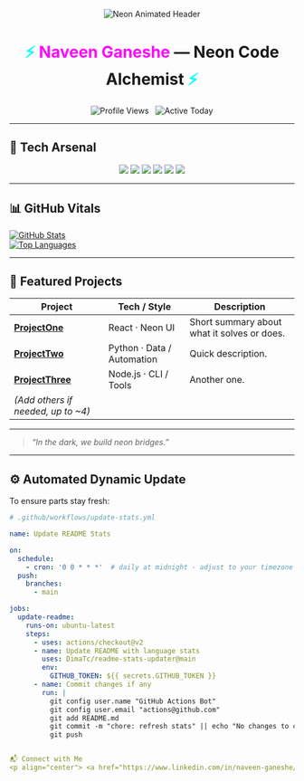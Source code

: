 <!-- Neon / Cyberpunk Animated Header -->
<p align="center">
  <img
    src="https://capsule-render.vercel.app/api?type=wave&color=gradient&customColorList=0,2,5,10&height=250&section=header&text=YourName%20Cyberpunk%20Dev&fontSize=70"
    alt="Neon Animated Header"
  />
</p>

<h1 align="center">
  <span style="color:#00ffff">⚡</span> <span style="color:#ff00ff">Naveen Ganeshe</span> — Neon Code Alchemist <span style="color:#00ffff">⚡</span>
</h1>

<p align="center">
  <img src="https://komarev.com/ghpvc/?username=NaveenGaneshe&color=00ffea" alt="Profile Views" /> &nbsp;
  <img src="https://badgen.net/badge/Active-Today?icon=clock&label=Active%20Today&color=ff00ff" alt="Active Today" />
</p>

---

## 🧰 Tech Arsenal

<p align="center">
  <img src="https://img.shields.io/badge/Python-3.x-blueviolet?logo=python&logoColor=white&style=for-the-badge" />
  <img src="https://img.shields.io/badge/JavaScript-ES6-yellow?logo=javascript&logoColor=black&style=for-the-badge" />
  <img src="https://img.shields.io/badge/React-18-61DAFB?logo=react&logoColor=white&style=for-the-badge" />
  <img src="https://img.shields.io/badge/Node.js-18-green?logo=nodedotjs&logoColor=white&style=for-the-badge" />
  <img src="https://img.shields.io/badge/TailwindCSS-3-38B2AC?logo=tailwindcss&logoColor=white&style=for-the-badge" />
  <img src="https://img.shields.io/badge/Docker-24-blue?logo=docker&logoColor=white&style=for-the-badge" />
  <!-- Add more tools as you use them -->
</p>

---

## 📊 GitHub Vitals

[![GitHub Stats](https://github-readme-stats.vercel.app/api?username=NaveenGaneshe&show_icons=true&theme=dracula)](https://github.com/NaveenGaneshe)  
[![Top Languages](https://github-readme-stats.vercel.app/api/top-langs/?username=NaveenGaneshe&layout=compact&theme=dracula)](https://github.com/NaveenGaneshe)

---

## 🚀 Featured Projects

| Project | Tech / Style | Description |
|---------|---------------|-------------|
| **[ProjectOne](https://github.com/NaveenGaneshe/ProjectOne)** | React · Neon UI | Short summary about what it solves or does. |
| **[ProjectTwo](https://github.com/NaveenGaneshe/ProjectTwo)** | Python · Data / Automation | Quick description. |
| **[ProjectThree](https://github.com/NaveenGaneshe/ProjectThree)** | Node.js · CLI / Tools | Another one. |
| *(Add others if needed, up to ~4)* |

---

> *“In the dark, we build neon bridges.”*

---

## ⚙️ Automated Dynamic Update

To ensure parts stay fresh:

```yaml
# .github/workflows/update-stats.yml

name: Update README Stats

on:
  schedule:
    - cron: '0 0 * * *'  # daily at midnight · adjust to your timezone
  push:
    branches:
      - main

jobs:
  update-readme:
    runs-on: ubuntu-latest
    steps:
      - uses: actions/checkout@v2
      - name: Update README with language stats
        uses: DimaTc/readme-stats-updater@main
        env:
          GITHUB_TOKEN: ${{ secrets.GITHUB_TOKEN }}
      - name: Commit changes if any
        run: |
          git config user.name "GitHub Actions Bot"
          git config user.email "actions@github.com"
          git add README.md
          git commit -m "chore: refresh stats" || echo "No changes to commit"
          git push


📬 Connect with Me
<p align="center"> <a href="https://www.linkedin.com/in/naveen-ganeshe/"> <img src="https://img.shields.io/badge/LinkedIn-Connect-00ffea?logo=linkedin&logoColor=white&style=for-the-badge" alt="LinkedIn" /> </a> <a href="https://twitter.com/[YourHandle]"> <img src="https://img.shields.io/badge/Twitter-Follow-ff00ff?logo=twitter&logoColor=white&style=for-the-badge" alt="Twitter" /> </a> <a href="https://yourwebsite.com"> <img src="https://img.shields.io/badge/Web-Portal-cyan?logo=globe&logoColor=white&style=for-the-badge" alt="Website" /> </a> </p>
